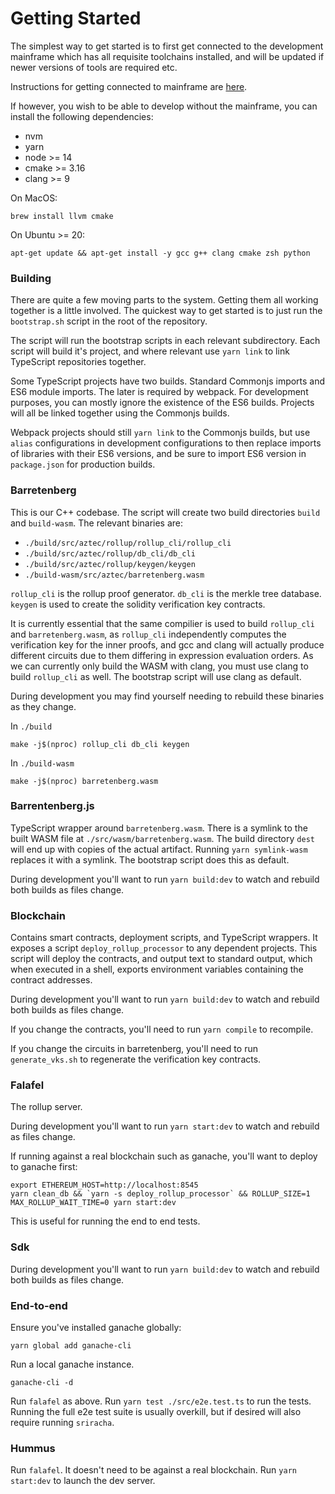 # Getting Started

The simplest way to get started is to first get connected to the development mainframe which has all requisite
toolchains installed, and will be updated if newer versions of tools are required etc.

Instructions for getting connected to mainframe are [here](../mainframe/README.md).

If however, you wish to be able to develop without the mainframe, you can install the following dependencies:

- nvm
- yarn
- node >= 14
- cmake >= 3.16
- clang >= 9

On MacOS:

```
brew install llvm cmake
```

On Ubuntu >= 20:

```
apt-get update && apt-get install -y gcc g++ clang cmake zsh python
```

### Building

There are quite a few moving parts to the system. Getting them all working together is a little involved. The quickest
way to get started is to just run the `bootstrap.sh` script in the root of the repository.

The script will run the bootstrap scripts in each relevant subdirectory.
Each script will build it's project, and where relevant use `yarn link` to link TypeScript repositories together.

Some TypeScript projects have two builds. Standard Commonjs imports and ES6 module imports. The later is required by
webpack. For development purposes, you can mostly ignore the existence of the ES6 builds. Projects will all be linked
together using the Commonjs builds.

Webpack projects should still `yarn link` to the Commonjs builds, but use `alias` configurations in development
configurations to then replace imports of libraries with their ES6 versions, and be sure to import ES6 version
in `package.json` for production builds.

### Barretenberg

This is our C++ codebase. The script will create two build directories `build` and `build-wasm`.
The relevant binaries are:

- `./build/src/aztec/rollup/rollup_cli/rollup_cli`
- `./build/src/aztec/rollup/db_cli/db_cli`
- `./build/src/aztec/rollup/keygen/keygen`
- `./build-wasm/src/aztec/barretenberg.wasm`

`rollup_cli` is the rollup proof generator. `db_cli` is the merkle tree database. `keygen` is used to create the
solidity verification key contracts.

It is currently essential that the same compilier is used to build `rollup_cli` and `barretenberg.wasm`, as `rollup_cli`
independently computes the verification key for the inner proofs, and gcc and clang will actually produce different
circuits due to them differing in expression evaluation orders. As we can currently only build the WASM with clang,
you must use clang to build `rollup_cli` as well. The bootstrap script will use clang as default.

During development you may find yourself needing to rebuild these binaries as they change.

In `./build`

```
make -j$(nproc) rollup_cli db_cli keygen
```

In `./build-wasm`

```
make -j$(nproc) barretenberg.wasm
```

### Barrentenberg.js

TypeScript wrapper around `barretenberg.wasm`. There is a symlink to the built WASM file at
`./src/wasm/barretenberg.wasm`. The build directory `dest` will end up with copies of the
actual artifact. Running `yarn symlink-wasm` replaces it with a symlink. The bootstrap script does this as default.

During development you'll want to run `yarn build:dev` to watch and rebuild both builds as files change.

### Blockchain

Contains smart contracts, deployment scripts, and TypeScript wrappers. It exposes a script `deploy_rollup_processor`
to any dependent projects. This script will deploy the contracts, and output text to standard output, which when
executed in a shell, exports environment variables containing the contract addresses.

During development you'll want to run `yarn build:dev` to watch and rebuild both builds as files change.

If you change the contracts, you'll need to run `yarn compile` to recompile.

If you change the circuits in barretenberg, you'll need to run `generate_vks.sh` to regenerate the verification key contracts.

### Falafel

The rollup server.

During development you'll want to run `yarn start:dev` to watch and rebuild as files change.

If running against a real blockchain such as ganache, you'll want to deploy to ganache first:

```
export ETHEREUM_HOST=http://localhost:8545
yarn clean_db && `yarn -s deploy_rollup_processor` && ROLLUP_SIZE=1 MAX_ROLLUP_WAIT_TIME=0 yarn start:dev
```

This is useful for running the end to end tests.

### Sdk

During development you'll want to run `yarn build:dev` to watch and rebuild both builds as files change.

### End-to-end

Ensure you've installed ganache globally:

```
yarn global add ganache-cli
```

Run a local ganache instance.

```
ganache-cli -d
```

Run `falafel` as above. Run `yarn test ./src/e2e.test.ts` to run the tests. Running the full e2e test suite is usually
overkill, but if desired will also require running `sriracha`.

### Hummus

Run `falafel`. It doesn't need to be against a real blockchain. Run `yarn start:dev` to launch the dev server.
